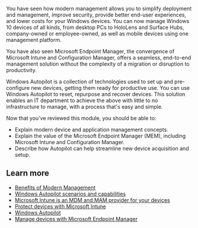 You have seen how modern management allows you to simplify deployment and management, improve security, provide better end-user experiences, and lower costs for your Windows devices. You can now manage Windows 10 devices of all kinds, from desktop PCs to HoloLens and Surface Hubs, company-owned or employee-owned, as well as mobile devices using one management platform.

You have also seen Microsoft Endpoint Manager, the convergence of Microsoft Intune and Configuration Manager, offers a seamless, end-to-end management solution without the complexity of a migration or disruption to productivity.

Windows Autopilot is a collection of technologies used to set up and pre-configure new devices, getting them ready for productive use. You can use Windows Autopilot to reset, repurpose and recover devices. This solution enables an IT department to achieve the above with little to no infrastructure to manage, with a process that's easy and simple.

Now that you've reviewed this module, you should be able to:

- Explain modern device and application management concepts.
- Explain the value of the Microsoft Endpoint Manager (MEM), including Microsoft Intune and Configuration Manager.
- Describe how Autopilot can help streamline new device acquisition and setup.

## Learn more

- [Benefits of Modern Management](https://docs.microsoft.com/learn/modules/introduction-to-modern-management-in-microsoft-365/2-benefits-modern-management)
- [Windows Autopilot scenarios and capabilities](https://docs.microsoft.com/windows/deployment/windows-autopilot/windows-autopilot-scenarios)
- [Microsoft Intune is an MDM and MAM provider for your devices](https://docs.microsoft.com/mem/intune/fundamentals/what-is-intune)
- [Protect devices with Microsoft Intune](https://docs.microsoft.com/mem/intune/protect/device-protect)
- [Windows Autopilot](https://aka.ms/windowsautopilot)
- [Manage devices with Microsoft Endpoint Manager](https://mslearn.cloudguides.com/guides/Manage%20devices%20with%20Microsoft%20Endpoint%20Manager)